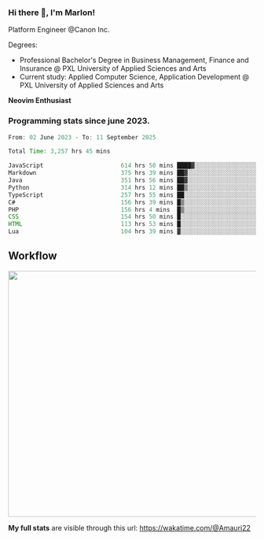 
### Hi there 👋, I'm Marlon!

Platform Engineer @Canon Inc.

Degrees: 
- Professional Bachelor's Degree in Business Management, Finance and Insurance @ PXL University of Applied Sciences and Arts
- Current study: Applied Computer Science, Application Development @ PXL University of Applied Sciences and Arts

**Neovim Enthusiast**

### Programming stats since june 2023.
<!--START_SECTION:waka-->

```java
From: 02 June 2023 - To: 11 September 2025

Total Time: 3,257 hrs 45 mins

JavaScript                      614 hrs 50 mins ████▓░░░░░░░░░░░░░░░░░░░░   18.46 %
Markdown                        375 hrs 39 mins ██▓░░░░░░░░░░░░░░░░░░░░░░   11.28 %
Java                            351 hrs 56 mins ██▓░░░░░░░░░░░░░░░░░░░░░░   10.57 %
Python                          314 hrs 12 mins ██▒░░░░░░░░░░░░░░░░░░░░░░   09.43 %
TypeScript                      257 hrs 55 mins ██░░░░░░░░░░░░░░░░░░░░░░░   07.74 %
C#                              156 hrs 39 mins █▒░░░░░░░░░░░░░░░░░░░░░░░   04.70 %
PHP                             156 hrs 4 mins  █▒░░░░░░░░░░░░░░░░░░░░░░░   04.69 %
CSS                             154 hrs 50 mins █░░░░░░░░░░░░░░░░░░░░░░░░   04.65 %
HTML                            113 hrs 53 mins █░░░░░░░░░░░░░░░░░░░░░░░░   03.42 %
Lua                             104 hrs 39 mins ▓░░░░░░░░░░░░░░░░░░░░░░░░   03.14 %
```

<!--END_SECTION:waka-->

## Workflow
<a href="https://wakatime.com"><img width="750" height="500" src="https://wakatime.com/share/@Amauri22/c9755ad7-b574-44e4-a9ee-ddb3582724ea.png" /></a>

**My full stats** are visible through this url: https://wakatime.com/@Amauri22
